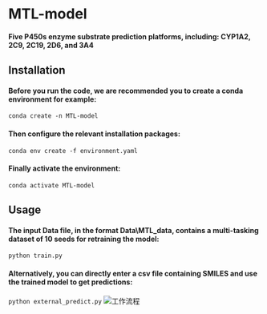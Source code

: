 # MTL-model
#### Five P450s enzyme substrate prediction platforms, including: CYP1A2, 2C9, 2C19, 2D6, and 3A4
## Installation
#### Before you run the code, we are recommended you to create a conda environment for example:

```conda create -n MTL-model```
#### Then configure the relevant installation packages:
```conda env create -f environment.yaml ```

#### Finally activate the environment:

```conda activate MTL-model```

## Usage
#### The input Data file, in the format Data\MTL_data, contains a multi-tasking dataset of 10 seeds for retraining the model:
``` python train.py ```
#### Alternatively, you can directly enter a csv file containing SMILES and use the trained model to get predictions:
```python external_predict.py```
![工作流程](https://github.com/fang-jiaoj/MTL-model/blob/main/%E5%B7%A5%E4%BD%9C%E6%B5%81%E7%A8%8B.JPG)
